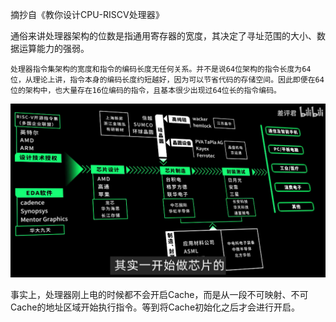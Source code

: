 
摘抄自《教你设计CPU-RISCV处理器》

通俗来讲处理器架构的位数是指通用寄存器的宽度，其决定了寻址范围的大小、数据运算能力的强弱。
```{caution}
处理器指令集架构的宽度和指令的编码长度无任何关系。并不是说64位架构的指令长度为64位，从理论上讲，指令本身的编码长度约短越好，因为可以节省代码的存储空间。因此即便在64位的架构中，也大量存在16位编码的指令，且基本很少出现过64位长的指令编码。
```


![huawei](_static/huawei.png)


事实上，处理器刚上电的时候都不会开启Cache，而是从一段不可映射、不可Cache的地址区域开始执行指令。等到将Cache初始化之后才会进行开启。
